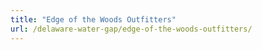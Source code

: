 ```yaml
---
title: "Edge of the Woods Outfitters"
url: /delaware-water-gap/edge-of-the-woods-outfitters/
---
```

